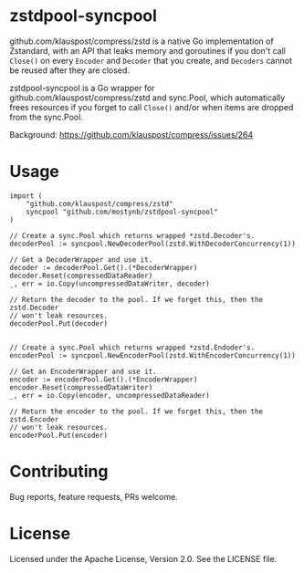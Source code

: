 # zstdpool-syncpool

github.com/klauspost/compress/zstd is a native Go implementation of Zstandard,
with an API that leaks memory and goroutines if you don't call `Close()`
on every `Encoder` and `Decoder` that you create, and `Decoders` cannot be
reused after they are closed.

zstdpool-syncpool is a Go wrapper for github.com/klauspost/compress/zstd
and sync.Pool, which automatically frees resources if you forget to call
`Close()` and/or when items are dropped from the sync.Pool.

Background: https://github.com/klauspost/compress/issues/264

# Usage

```
import (
	"github.com/klauspost/compress/zstd"
	syncpool "github.com/mostynb/zstdpool-syncpool"
)

// Create a sync.Pool which returns wrapped *zstd.Decoder's.
decoderPool := syncpool.NewDecoderPool(zstd.WithDecoderConcurrency(1))

// Get a DecoderWrapper and use it.
decoder := decoderPool.Get().(*DecoderWrapper) 
decoder.Reset(compressedDataReader)
_, err = io.Copy(uncompressedDataWriter, decoder)

// Return the decoder to the pool. If we forget this, then the zstd.Decoder
// won't leak resources.
decoderPool.Put(decoder)


// Create a sync.Pool which returns wrapped *zstd.Endoder's.
encoderPool := syncpool.NewEncoderPool(zstd.WithEncoderConcurrency(1))

// Get an EncoderWrapper and use it.
encoder := encoderPool.Get().(*EncoderWrapper)
encoder.Reset(compressedDataWriter)
_, err = io.Copy(encoder, uncompressedDataReader)

// Return the encoder to the pool. If we forget this, then the zstd.Encoder
// won't leak resources.
encoderPool.Put(encoder)
```

# Contributing

Bug reports, feature requests, PRs welcome.

# License

Licensed under the Apache License, Version 2.0. See the LICENSE file.
